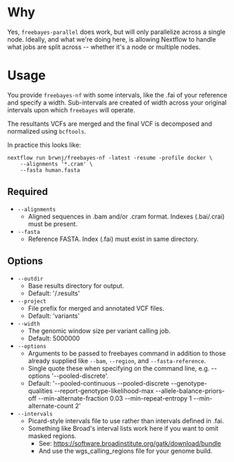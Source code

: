 # Why

Yes, `freebayes-parallel` does work, but will only parallelize across a single node.
Ideally, and what we're doing here, is allowing Nextflow to handle what jobs are
split across -- whether it's a node or multiple nodes.

# Usage

You provide `freebayes-nf` with some intervals, like the .fai of your reference and
specify a width. Sub-intervals are created of width across your original intervals
upon which `freebayes` will operate.

The resultants VCFs are merged and the final VCF is decomposed and normalized using
`bcftools`.

In practice this looks like:

```
nextflow run brwnj/freebayes-nf -latest -resume -profile docker \
    --alignments '*.cram' \
    --fasta human.fasta
```

## Required

+ `--alignments`
    + Aligned sequences in .bam and/or .cram format. Indexes (.bai/.crai) must be present.
+ `--fasta`
    + Reference FASTA. Index (.fai) must exist in same directory.

## Options

+ `--outdir`
    + Base results directory for output.
    + Default: '/.results'
+ `--project`
    + File prefix for merged and annotated VCF files.
    + Default: 'variants'
+ `--width`
    + The genomic window size per variant calling job.
    + Default: 5000000
+ `--options`
    + Arguments to be passed to freebayes command in addition to those already supplied like `--bam`, `--region`, and `--fasta-reference`.
    + Single quote these when specifying on the command line, e.g. --options '--pooled-discrete'.
    + Default: '--pooled-continuous --pooled-discrete --genotype-qualities --report-genotype-likelihood-max --allele-balance-priors-off --min-alternate-fraction 0.03 --min-repeat-entropy 1 --min-alternate-count 2'
+ `--intervals`
    + Picard-style intervals file to use rather than intervals defined in .fai.
    + Something like Broad's interval lists work here if you want to omit masked regions.
        + See: https://software.broadinstitute.org/gatk/download/bundle
        + And use the wgs_calling_regions file for your genome build.
